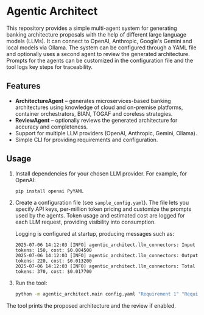 # Agentic Architect

This repository provides a simple multi-agent system for generating banking
architecture proposals with the help of different large language models (LLMs).
It can connect to OpenAI, Anthropic, Google's Gemini and local models via
Ollama. The system can be configured through a YAML file and optionally uses a
second agent to review the generated architecture. Prompts for the agents
can be customized in the configuration file and the tool logs key steps
for traceability.

## Features

- **ArchitectureAgent** – generates microservices-based banking architectures
  using knowledge of cloud and on-premise platforms, container orchestrators,
  BIAN, TOGAF and coreless strategies.
- **ReviewAgent** – optionally reviews the generated architecture for accuracy
  and completeness.
- Support for multiple LLM providers (OpenAI, Anthropic, Gemini, Ollama).
- Simple CLI for providing requirements and configuration.

## Usage

1. Install dependencies for your chosen LLM provider. For example, for OpenAI:
   ```bash
   pip install openai PyYAML
   ```
2. Create a configuration file (see `sample_config.yaml`). The file
   lets you specify API keys, per-million token pricing and customize
   the prompts used by the agents. Token usage and estimated cost are
   logged for each LLM request, providing visibility into consumption.

   Logging is configured at startup, producing messages such as:
   ```
   2025-07-06 14:12:03 [INFO] agentic_architect.llm_connectors: Input tokens: 150, cost: $0.004500
   2025-07-06 14:12:03 [INFO] agentic_architect.llm_connectors: Output tokens: 220, cost: $0.013200
   2025-07-06 14:12:03 [INFO] agentic_architect.llm_connectors: Total tokens: 370, cost: $0.017700
   ```

3. Run the tool:
   ```bash
   python -m agentic_architect.main config.yaml "Requirement 1" "Requirement 2"
   ```

The tool prints the proposed architecture and the review if enabled.
